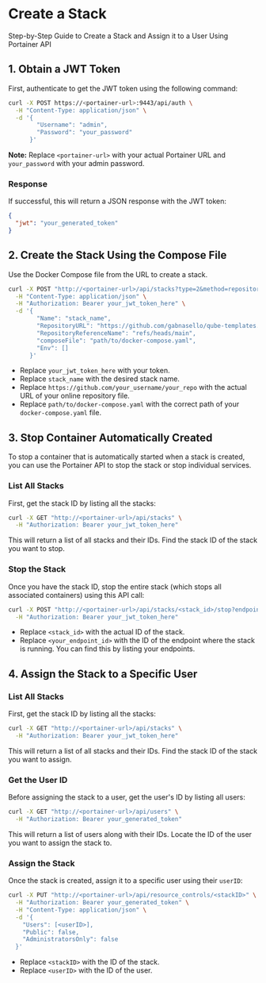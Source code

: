 # Create a Stack

Step-by-Step Guide to Create a Stack and Assign it to a User Using Portainer API

## 1. Obtain a JWT Token

First, authenticate to get the JWT token using the following command:

```bash
curl -X POST https://<portainer-url>:9443/api/auth \
  -H "Content-Type: application/json" \
  -d '{
        "Username": "admin",
        "Password": "your_password"
      }'
```

**Note:** Replace `<portainer-url>` with your actual Portainer URL and `your_password` with your admin password.

### Response

If successful, this will return a JSON response with the JWT token:

```json
{
  "jwt": "your_generated_token"
}
```

## 2. Create the Stack Using the Compose File

Use the Docker Compose file from the URL to create a stack.

```bash
curl -X POST "http://<portainer-url>/api/stacks?type=2&method=repository&endpointId=1" \
  -H "Content-Type: application/json" \
  -H "Authorization: Bearer your_jwt_token_here" \
  -d '{
        "Name": "stack_name",
        "RepositoryURL": "https://github.com/gabnasello/qube-templates.git",
        "RepositoryReferenceName": "refs/heads/main",
        "composeFile": "path/to/docker-compose.yaml",
        "Env": []
      }'
```

* Replace `your_jwt_token_here` with your token.
* Replace `stack_name` with the desired stack name.
* Replace `https://github.com/your_username/your_repo` with the actual URL of your online repository file.
* Replace `path/to/docker-compose.yaml` with the correct path of your `docker-compose.yaml` file.

## 3. Stop Container Automatically Created

To stop a container that is automatically started when a stack is created, you can use the Portainer API to stop the stack or stop individual services.

### List All Stacks

First, get the stack ID by listing all the stacks:

```bash
curl -X GET "http://<portainer-url>/api/stacks" \
  -H "Authorization: Bearer your_jwt_token_here"
```

This will return a list of all stacks and their IDs. Find the stack ID of the stack you want to stop.

### Stop the Stack

Once you have the stack ID, stop the entire stack (which stops all associated containers) using this API call:

```bash
curl -X POST "http://<portainer-url>/api/stacks/<stack_id>/stop?endpointId=<your_endpoint_id>" \
  -H "Authorization: Bearer your_jwt_token_here"
```

* Replace `<stack_id>` with the actual ID of the stack.
* Replace `<your_endpoint_id>` with the ID of the endpoint where the stack is running. You can find this by listing your endpoints.

## 4. Assign the Stack to a Specific User

### List All Stacks

First, get the stack ID by listing all the stacks:

```bash
curl -X GET "http://<portainer-url>/api/stacks" \
  -H "Authorization: Bearer your_jwt_token_here"
```

This will return a list of all stacks and their IDs. Find the stack ID of the stack you want to assign.

### Get the User ID

Before assigning the stack to a user, get the user's ID by listing all users:

```bash
curl -X GET "http://<portainer-url>/api/users" \
  -H "Authorization: Bearer your_generated_token"
```

This will return a list of users along with their IDs. Locate the ID of the user you want to assign the stack to.

### Assign the Stack

Once the stack is created, assign it to a specific user using their `userID`:

```bash
curl -X PUT "http://<portainer-url>/api/resource_controls/<stackID>" \
  -H "Authorization: Bearer your_generated_token" \
  -H "Content-Type: application/json" \
  -d '{
    "Users": [<userID>],
    "Public": false,
    "AdministratorsOnly": false
  }'
```

* Replace `<stackID>` with the ID of the stack.
* Replace `<userID>` with the ID of the user.
